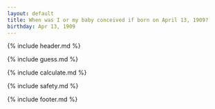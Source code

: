 ```yaml
---
layout: default
title: When was I or my baby conceived if born on April 13, 1909?
birthday: Apr 13, 1909
---
```


{% include header.md %}

{% include guess.md %}

{% include calculate.md %}

{% include safety.md %}

{% include footer.md %}



